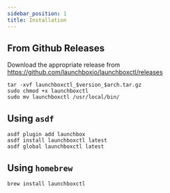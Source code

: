 ```yaml
---
sidebar_position: 1
title: Installation
---
```


## From Github Releases 

Download the appropriate release from https://github.com/launchboxio/launchboxctl/releases 
```shell
tar -xvf launchboxctl_$version_$arch.tar.gz 
sudo chmod +x launchboxctl 
sudo mv launchboxctl /usr/local/bin/
```

## Using `asdf`
```shell
asdf plugin add launchbox 
asdf install launchboxctl latest
asdf global launchboxctl latest
```

## Using `homebrew`

```shell
brew install launchboxctl
```
